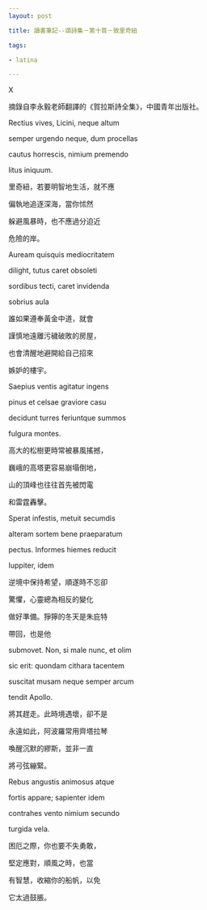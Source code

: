 ```yaml
---
layout: post

title: 讀書筆記--頌詩集－第十首－致里奇紐

tags:

- latina

---
```


X

摘錄自李永毅老師翻譯的《賀拉斯詩全集》，中國青年出版社。 

Rectius vives, Licini, neque altum

semper urgendo neque, dum procellas

cautus horrescis, nimium premendo

litus iniquum.

里奇紐，若要明智地生活，就不應

偏執地追逐深海，當你怵然

躲避風暴時，也不應過分迫近

危險的岸。


Auream quisquis mediocritatem

dilight, tutus caret obsoleti

sordibus tecti, caret invidenda

sobrius aula

誰如果遵奉黃金中道，就會

謹慎地遠離污穢破敗的房屋，

也會清醒地避開給自己招來

嫉妒的樓宇。



Saepius ventis agitatur ingens

pinus et celsae graviore casu

decidunt turres feriuntque summos

fulgura montes.

高大的松樹更時常被暴風搖撼，

巍峨的高塔更容易崩塌倒地，

山的頂峰也往往首先被閃電

和雷霆轟擊。

Sperat infestis, metuit secumdis

alteram sortem bene praeparatum

pectus. Informes hiemes reducit

Iuppiter, idem

逆境中保持希望，順遂時不忘卻

驚懼，心靈總為相反的變化

做好準備。猙獰的冬天是朱庇特

帶回，也是他

submovet. Non, si male nunc, et olim

sic erit: quondam cithara tacentem

suscitat musam neque semper arcum

tendit Apollo.

將其趕走。此時境遇壞，卻不是

永遠如此，阿波羅常用齊塔拉琴

喚醒沉默的繆斯，並非一直

將弓弦繃緊。


Rebus angustis animosus atque

fortis appare; sapienter idem

contrahes vento nimium secundo

turgida vela.

困厄之際，你也要不失勇敢，

堅定應對，順風之時，也當

有智慧，收縮你的船帆，以免

它太過鼓脹。


